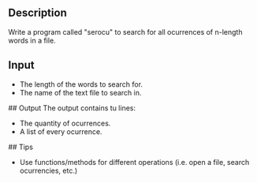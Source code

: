 ## Description
Write a program called "serocu" to search for all ocurrences of n-length words in a file.


## Input
- The length of the words to search for.
- The name of the text file  to search in.

## Output
The output contains tu lines:
- The quantity of ocurrences.
- A list of every ocurrence.

## Tips
- Use functions/methods for different operations (i.e. open a file, search ocurrencies, etc.)


